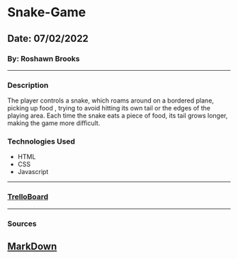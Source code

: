 # Snake-Game

## Date: 07/02/2022

### By: Roshawn Brooks

---

### Description

The player controls a snake, which roams around on a bordered plane, picking up food , trying to avoid hitting its own tail or the edges of the playing area. Each time the snake eats a piece of food, its tail grows longer, making the game more difficult.

### Technologies Used

- HTML
- CSS
- Javascript

---

### [TrelloBoard](https://trello.com/invite/b/814tnqH5/39f2958405c10dbd8ecff368a8e598c4/snake-game)

---

### Sources

## [MarkDown](https://www.markdownguide.org/cheat-sheet/)
